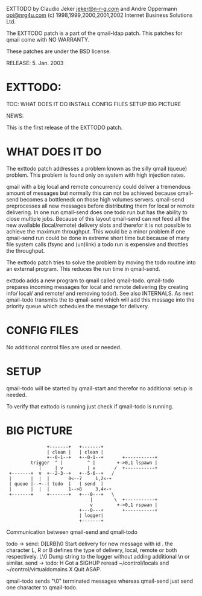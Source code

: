 EXTTODO by Claudio Jeker <jeker@n-r-g.com> and
Andre Oppermann <opi@nrg4u.com>
(c) 1998,1999,2000,2001,2002 Internet Business Solutions Ltd.

The EXTTODO patch is a part of the qmail-ldap patch.
This patches for qmail come with NO WARRANTY.

These patches are under the BSD license.

RELEASE: 5. Jan. 2003

EXTTODO:
========

TOC:
 WHAT DOES IT DO
 INSTALL
 CONFIG FILES
 SETUP
 BIG PICTURE

NEWS:

 This is the first release of the EXTTODO patch.

WHAT DOES IT DO
===============

 The exttodo patch addresses a problem known as the silly qmail (queue)
 problem. This problem is found only on system with high injection rates.

 qmail with a big local and remote concurrency could deliver a tremendous
 amount of messages but normally this can not be achieved because qmail-send
 becomes a bottleneck on those high volumes servers.
 qmail-send preprocesses all new messages before distributing them for local
 or remote delivering. In one run qmail-send does one todo run but has the
 ability to close multiple jobs. Because of this layout qmail-send can not
 feed all the new available (local/remote) delivery slots and therefor it is
 not possible to achieve the maximum throughput.
 This would be a minor problem if one qmail-send run could be done in extreme
 short time but because of many file system calls (fsync and (un)link) a todo
 run is expensive and throttles the throughput.

 The exttodo patch tries to solve the problem by moving the todo routine into
 an external program. This reduces the run time in qmail-send.

 exttodo adds a new program to qmail called qmail-todo. qmail-todo prepares
 incoming messages for local and remote delivering (by creating info/<messid>
 local/<messid> and remote/<messid> and removing todo/<messid>). See also
 INTERNALS. As next qmail-todo transmits the <messid> to qmail-send which will
 add this message into the priority queue which schedules the message for
 delivery.

CONFIG FILES
============

 No additional control files are used or needed.

SETUP
=====

 qmail-todo will be started by qmail-start and therefor no additional setup
 is needed.

 To verify that exttodo is running just check if qmail-todo is running.

BIG PICTURE
===========

```
               +-------+   +-------+
               | clean |   | clean |
               +--0-1--+   +--0-1--+       +-----------+
         trigger  ^ |         ^ |        +->0,1 lspawn |
            |     | v         | v       /  +-----------+
 +-------+  v  +--2-3--+   +--5-6--+   /
 |       |  |  |       0<--7     1,2<-+
 | queue |--+--| todo  |   | send  |
 |       |  |  |       1-->8     3,4<-+
 +-------+     +-------+   +---0---+   \
                               |        \  +-----------+
                               v         +->0,1 rspwan |
                           +---0---+       +-----------+
                           | logger|
                           +-------+
```

Communication between qmail-send and qmail-todo

todo -> send:
   D[LRB]<mesgid>\0
          Start delivery for new message with id <messid>.
          the character L, R or B defines the type
          of delivery, local, remote or both respectively.
   L<string>\0
          Dump string to the logger without adding additional \n or similar.
send -> todo:
   H      Got a SIGHUP reread ~/control/locals and ~/control/virtualdomains
   X      Quit ASAP.

qmail-todo sends "\0" terminated messages whereas qmail-send just send one
character to qmail-todo.
